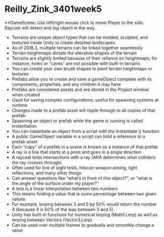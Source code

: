 # Reilly_Zink_3401week5

**GameScene: Use left/right mouse click to move Player to the side. Raycast will detect and log object in the way.

- Terrains are unique object types that can be molded, sculpted, and textured inside Unity to create
detailed landscapes
- As of 2018.3, multiple terrains can be linked together seamlessly
- Terrain heightmaps dictate the elevation shapes of the terrain
- Terrains are slightly limited because of their reliance on heightmaps; for instance, holes or “caves”
are not possible with built-in terrains
- You can create your own brush shapes to paint terrain heightmaps or textures
- Prefabs allow you to create and save a gameObject complete with its components, properties, and
any children it may have
- Prefabs are considered assets and are stored in the Project window when created
- Used for saving complex configurations; useful for spawning systems at runtime
- Changes made to a prefab asset will ripple through to all copies of that prefab
- Spawning an object or prefab while the game is running is called Instantiation
- You can instantiate an object from a script with the Instantiate () function
- A public GameObject variable in a script can hold a reference to a prefab asset
- Each “copy” of a prefab in a scene is known as a instance of that prefab
- A ray is a line that starts at a point and goes in a single direction
- A raycast tests intersections with a ray (AKA determines what colliders the ray crosses through)
- Often used for line of sight tests, hitscan weapon aiming, light reflections, and many other things
- Can answer questions like “what’s in front of this object?”, or “what is the angle of the surface
under my player?”
- A lerp is a linear interpolation between two numbers
- This means finding a value that is some percentage between two given values
- For example, lerping between 3 and 5 by 50% would return the number 4 (because 4 is 50% of the
way between 3 and 5)
- Unity has built-in functions for numerical lerping (Mathf.Lerp) as well as lerping between Vectors
(Vector3.Lerp)
- Can be used over multiple frames to gradually and smoothly change a value
